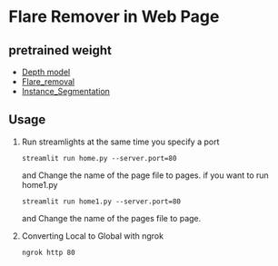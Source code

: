 # Flare Remover in Web Page

## pretrained weight
- [Depth model](https://github.com/intel-isl/DPT/releases/download/1_0/dpt_hybrid-midas-501f0c75.pt)
- [Flare_removal](https://drive.google.com/file/d/1iyyVimG1mOckJFu4faq9sCo0Bnk65Yc7/view?usp=drive_link)
- [Instance_Segmentation](https://download.openmmlab.com/mmdetection/v3.0/rtmdet/rtmdet-ins_x_8xb16-300e_coco/rtmdet-ins_x_8xb16-300e_coco_20221124_111313-33d4595b.pth)

## Usage
1. Run streamlights at the same time you specify a port
   ```
   streamlit run home.py --server.port=80
   ```
   and Change the name of the page file to pages.
   if you want to run home1.py
   ```
   streamlit run home1.py --server.port=80
   ```
   and Change the name of the pages file to page.
   
2. Converting Local to Global with ngrok
   ```
   ngrok http 80
   ```
